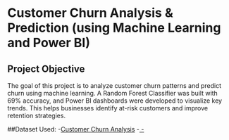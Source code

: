 # Customer Churn Analysis & Prediction (using Machine Learning and Power BI)
## Project Objective
The goal of this project is to analyze customer churn patterns and predict churn using machine learning. A Random Forest Classifier was built with 69% accuracy, and Power BI dashboards were developed to visualize key trends. This helps businesses identify at-risk customers and improve retention strategies.

##Dataset Used:
-<a href="https://1drv.ms/x/s!AvanMTlOHY4KikOMfpCy4kpTYxcD">Customer Churn Analysis</a>
-<a href="https://github.com/Mubasheerashirur/Customer-Churn-Analysis/edit/main/README.md">
-<a href="https://github.com/Mubasheerashirur/Customer-Churn-Analysis"></a>
